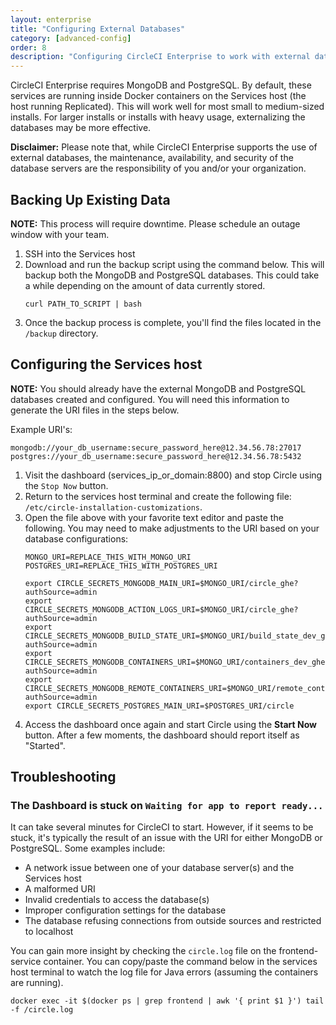 ```yaml
---
layout: enterprise
title: "Configuring External Databases"
category: [advanced-config]
order: 8
description: "Configuring CircleCI Enterprise to work with external databases."
---
```


CircleCI Enterprise requires MongoDB and PostgreSQL. By default, these services are running inside Docker containers on the Services host (the host running Replicated). This will work well for most small to medium-sized installs. For larger installs or installs with heavy usage, externalizing the databases may be more effective.

**Disclaimer:** Please note that, while CircleCI Enterprise supports the use of external databases, the maintenance, availability, and security of the database servers are the responsibility of you and/or your organization.

## Backing Up Existing Data

**NOTE:** This process will require downtime.  Please schedule an outage window with your team.

1. SSH into the Services host
2. Download and run the backup script using the command below. This will backup both the MongoDB and PostgreSQL databases. This could take a while depending on the amount of data currently stored.
   ```shell
   curl PATH_TO_SCRIPT | bash
   ```
3. Once the backup process is complete, you'll find the files located in the `/backup` directory.

## Configuring the Services host

**NOTE:** You should already have the external MongoDB and PostgreSQL databases created and configured. You will need this information to generate the URI files in the steps below.

Example URI's:

```
mongodb://your_db_username:secure_password_here@12.34.56.78:27017
postgres://your_db_username:secure_password_here@12.34.56.78:5432
```

1. Visit the dashboard (services_ip_or_domain:8800) and stop Circle using the `Stop Now` button.
2. Return to the services host terminal and create the following file: `/etc/circle-installation-customizations`.
3. Open the file above with your favorite text editor and paste the following. You may need to make adjustments to the URI based on your database configurations:
   ```
   MONGO_URI=REPLACE_THIS_WITH_MONGO_URI
   POSTGRES_URI=REPLACE_THIS_WITH_POSTGRES_URI
   
   export CIRCLE_SECRETS_MONGODB_MAIN_URI=$MONGO_URI/circle_ghe?authSource=admin
   export CIRCLE_SECRETS_MONGODB_ACTION_LOGS_URI=$MONGO_URI/circle_ghe?authSource=admin
   export CIRCLE_SECRETS_MONGODB_BUILD_STATE_URI=$MONGO_URI/build_state_dev_ghe?authSource=admin
   export CIRCLE_SECRETS_MONGODB_CONTAINERS_URI=$MONGO_URI/containers_dev_ghe?authSource=admin
   export CIRCLE_SECRETS_MONGODB_REMOTE_CONTAINERS_URI=$MONGO_URI/remote_containers_dev_ghe?authSource=admin
   export CIRCLE_SECRETS_POSTGRES_MAIN_URI=$POSTGRES_URI/circle
   ```
4. Access the dashboard once again and start Circle using the **Start Now** button.  After a few moments, the dashboard should report itself as "Started".

## Troubleshooting

### The Dashboard is stuck on `Waiting for app to report ready...`
It can take several minutes for CircleCI to start. However, if it seems to be stuck, it's typically the result of an issue with the URI for either MongoDB or PostgreSQL. Some examples include:

- A network issue between one of your database server(s) and the Services host
- A malformed URI
- Invalid credentials to access the database(s)
- Improper configuration settings for the database
- The database refusing connections from outside sources and restricted to localhost

You can gain more insight by checking the `circle.log` file on the frontend-service container. You can copy/paste the command below in the services host terminal to watch the log file for Java errors (assuming the containers are running).

```
docker exec -it $(docker ps | grep frontend | awk '{ print $1 }') tail -f /circle.log
```
